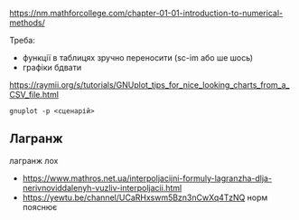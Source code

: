 https://nm.mathforcollege.com/chapter-01-01-introduction-to-numerical-methods/

Треба:

- функції в таблицях зручно переносити (sc-im або ше шось)
- графіки бдвати

https://raymii.org/s/tutorials/GNUplot_tips_for_nice_looking_charts_from_a_CSV_file.html

```
gnuplot -p <сценарій>
```

## Лагранж

лагранж лох

- https://www.mathros.net.ua/interpoljacijni-formuly-lagranzha-dlja-nerivnoviddalenyh-vuzliv-interpoljacii.html
- https://yewtu.be/channel/UCaRHxswm5Bzn3nCwXq4TzNQ норм пояснює

